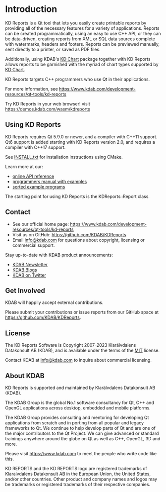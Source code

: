 # Introduction

KD Reports is a Qt tool that lets you easily create printable reports by
providing all of the necessary features for a variety of applications.
Reports can be created programmatically, using an easy to use C++ API, or they
can be data-driven, creating reports from XML or SQL data sources complete with
watermarks, headers and footers. Reports can be previewed manually, sent
directly to a printer, or saved as PDF files.

Additionally, using KDAB's [KD Chart](https://www.kdab.com/development-resources/qt-tools/kd-chart)
package together with KD Reports allows reports to be garnished with the myriad
of chart types supported by [KD Chart](https://www.kdab.com/development-resources/qt-tools/kd-chart).

KD Reports targets C++ programmers who use Qt in their applications.

For more information, see <https://www.kdab.com/development-resources/qt-tools/kd-reports>

Try KD Reports in your web browser! visit <https://demos.kdab.com/wasm/kdreports>

## Using KD Reports

KD Reports requires Qt 5.9.0 or newer, and a compiler with C++11 support.
Qt6 support is added starting with KD Reports version 2.0, and requires
a compiler with C++17 support.

See [INSTALL.txt](INSTALL.txt) for installation instructions using CMake.

Learn more at our:

* [online API reference](https://docs.kdab.com/kdreports)
* [programmers manual with examples](docs/manual/kdreports.pdf)
* [sorted example programs](examples/)

The starting point for using KD Reports is the KDReports::Report class.

## Contact

* See our official home page: <https://www.kdab.com/development-resources/qt-tools/kd-reports>
* Visit us on GitHub: <https://github.com/KDAB/KDReports>
* Email info@kdab.com for questions about copyright, licensing or commercial support.

Stay up-to-date with KDAB product announcements:

* [KDAB Newsletter](https://news.kdab.com)
* [KDAB Blogs](https://www.kdab.com/category/blogs)
* [KDAB on Twitter](https://twitter.com/KDABQt)

## Get Involved

KDAB will happily accept external contributions.

Please submit your contributions or issue reports from our GitHub space at
<https://github.com/KDAB/KDReports>.

## License

The KD Reports Software is Copyright 2007-2023 Klarälvdalens Datakonsult AB (KDAB),
and is available under the terms of the [MIT](LICENSES/MIT.txt) license.

Contact KDAB at <info@kdab.com> to inquire about commercial licensing.

## About KDAB

KD Reports is supported and maintained by Klarälvdalens Datakonsult AB (KDAB).

The KDAB Group is the global No.1 software consultancy for Qt, C++ and
OpenGL applications across desktop, embedded and mobile platforms.

The KDAB Group provides consulting and mentoring for developing Qt applications
from scratch and in porting from all popular and legacy frameworks to Qt.
We continue to help develop parts of Qt and are one of the major contributors
to the Qt Project. We can give advanced or standard trainings anywhere
around the globe on Qt as well as C++, OpenGL, 3D and more.

Please visit <https://www.kdab.com> to meet the people who write code like this.

KD REPORTS and the KD REPORTS logo are registered trademarks of Klaralvdalens Datakonsult AB
in the European Union, the United States, and/or other countries.  Other product and
company names and logos may be trademarks or registered trademarks of their respective companies.

